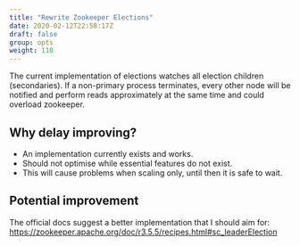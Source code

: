 ```yaml
---
title: "Rewrite Zookeeper Elections"
date: 2020-02-12T22:58:17Z
draft: false
group: opts
weight: 110
---
```


The current implementation of elections watches all election children (secondaries).
If a non-primary process terminates, every other node will be notified and perform reads
approximately at the same time and could overload zookeeper.


## Why delay improving?
  * An implementation currently exists and works.
  * Should not optimise while essential features do not exist.
  * This will cause problems when scaling only, until then it is safe to wait.


## Potential improvement
The official docs suggest a better implementation that I should aim for: https://zookeeper.apache.org/doc/r3.5.5/recipes.html#sc_leaderElection
